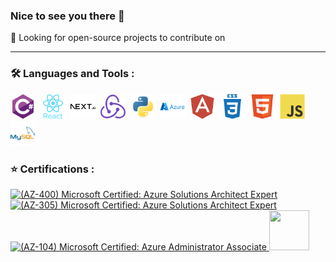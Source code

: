 ### Nice to see you there 👋
<!-- 
<div id="badges">
  <img src="https://img.shields.io/badge/LinkedIn-blue?style=for-the-badge&logo=linkedin&logoColor=white" alt="LinkedIn Badge"/>
  <img src="https://img.shields.io/badge/Twitter-blue?style=for-the-badge&logo=twitter&logoColor=white" alt="Twitter Badge"/>
</div>
-->

🔭 Looking for open-source projects to contribute on

---

### :hammer_and_wrench: Languages and Tools :
<div>
<img src="https://github.com/devicons/devicon/blob/master/icons/csharp/csharp-original.svg" title="C#" alt="C#" width="40" height="40"/>&nbsp;
  <img src="https://github.com/devicons/devicon/blob/master/icons/react/react-original-wordmark.svg" title="React" alt="React" width="40" height="40"/>&nbsp;
      <img src="https://github.com/devicons/devicon/blob/master/icons/nextjs/nextjs-original-wordmark.svg" title="Nextjs" alt="Nextjs " width="40" height="40"/>&nbsp;
    <img src="https://github.com/devicons/devicon/blob/master/icons/redux/redux-original.svg" title="Redux" alt="Redux " width="40" height="40"/>&nbsp;
    <img src="https://github.com/devicons/devicon/blob/master/icons/python/python-original.svg" title="Python"  alt="Python" width="40" height="40"/>&nbsp;
   <img src="https://github.com/devicons/devicon/blob/master/icons/azure/azure-original-wordmark.svg" title="Azure" alt="Azure" width="40" height="40"/>&nbsp;
    <img src="https://github.com/devicons/devicon/blob/master/icons/angularjs/angularjs-plain.svg" title="Angular" alt="Angular" width="40" height="40"/>&nbsp;
  <img src="https://github.com/devicons/devicon/blob/master/icons/css3/css3-plain-wordmark.svg"  title="CSS3" alt="CSS" width="40" height="40"/>&nbsp;
  <img src="https://github.com/devicons/devicon/blob/master/icons/html5/html5-original.svg" title="HTML5" alt="HTML" width="40" height="40"/>&nbsp;
  <img src="https://github.com/devicons/devicon/blob/master/icons/javascript/javascript-original.svg" title="JavaScript" alt="JavaScript" width="40" height="40"/>&nbsp;
  <img src="https://github.com/devicons/devicon/blob/master/icons/mysql/mysql-original-wordmark.svg" title="MySQL"  alt="MySQL" width="40" height="40"/>
</div>

### ⭐ Certifications :

<a href="https://www.credly.com/badges/95e08ac5-1ef1-4eb6-aa21-8f5fd87c07f1/public_url">
<img width="64px" height="64px" alt="(AZ-400) Microsoft Certified: Azure Solutions Architect Expert" title="(AZ-400) Microsoft Certified: Azure Solutions Architect Expert" src="https://images.ctfassets.net/94b09zy95xdu/8Emmi7jUHAptggDu1ccFY/4556ae7305fa3c61eda17d660cac3791/CERT-Expert-DevOps-Engineer-600x600__1_.webp">
</a>

<a href="https://www.credly.com/badges/95e08ac5-1ef1-4eb6-aa21-8f5fd87c07f1/public_url">
<img width="64px" height="64px" alt="(AZ-305) Microsoft Certified: Azure Solutions Architect Expert" title="(AZ-305) Microsoft Certified: Azure Solutions Architect Expert" src="https://images.ctfassets.net/94b09zy95xdu/4w8bCs3Ze8lURITQnwrLhw/f332029ced12112ac217ae3152423412/microsoft-certified-azure-solutions-architect-expert.1.webp">
</a>

<a href="https://www.credly.com/badges/3206fe47-f585-42da-8779-d005b54f2374/public_url">
<img width="64px" height="64px" alt="(AZ-104) Microsoft Certified: Azure Administrator Associate" title="(AZ-104) Microsoft Certified: Azure Administrator Associate" src="https://images.ctfassets.net/94b09zy95xdu/zE1P6YcIjxgYO6mgM0kLK/cb91c156e9841f32816d71496482d063/microsoft-certified-azure-administrator-associate.2.webp">
</a>

<a href="https://www.credly.com/badges/63639170-3536-43c2-9611-2ec07be6fbfe/public_url">
<img width="64px" height="64px" src="https://images.ctfassets.net/94b09zy95xdu/28zSjNdCgmyXUu8I2YXbmo/5f22d78f9514ba53104bd380d3f3df02/microsoft-certified-azure-developer-associate.webp">
</a>

<!--
**adesfontaines/adesfontaines** is a ✨ _special_ ✨ repository because its `README.md` (this file) appears on your GitHub profile.

Here are some ideas to get you started:

- 🔭 I’m currently working on ...
- 🌱 I’m currently learning ...
- 👯 I’m looking to collaborate on ...
- 🤔 I’m looking for help with ...
- 💬 Ask me about ...
- 📫 How to reach me: ..
- 😄 Pronouns: ...
- ⚡ Fun fact: ...
### :fire: Stats :
[![Top Langs](https://github-readme-stats.vercel.app/api/top-langs/?username=adesfontaines&layout=compact&theme=tokyonight&hide_border=true)](https://github.com/adesfontaines/github-readme-stats)
-->


